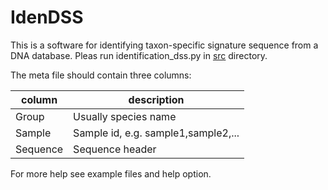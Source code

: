 # IdenDSS

This is a software for identifying taxon-specific signature sequence from a DNA database. Pleas run identification_dss.py in [src](src) directory.

The meta file should contain three columns:  

| column | description |  
| --- | --- |  
| Group | Usually species name |  
| Sample | Sample id, e.g. sample1,sample2,... |  
| Sequence | Sequence header |

For more help see example files and help option.


